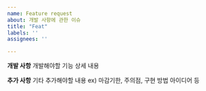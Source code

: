 ```yaml
---
name: Feature request
about: 개발 사항에 관한 이슈
title: "Feat"
labels: ''
assignees: ''

---
```


**개발 사항**
개발해야할 기능 상세 내용

**추가 사항**
기타 추가해야할 내용
ex) 마감기한, 주의점, 구현 방법 아이디어 등
